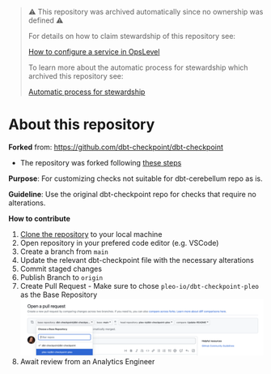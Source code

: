 > :warning: This repository was archived automatically since no ownership was defined :warning:
>
> For details on how to claim stewardship of this repository see:
>
> [How to configure a service in OpsLevel](https://www.notion.so/pleo/How-to-configure-a-service-in-OpsLevel-f6483fcb4fdd4dcc9fc32b7dfe14c262)
>
> To learn more about the automatic process for stewardship which archived this repository see:
>
> [Automatic process for stewardship](https://www.notion.so/pleo/Automatic-process-for-stewardship-43d9def9bc9a4010aba27144ef31e0f2)


# About this repository

**Forked** from: https://github.com/dbt-checkpoint/dbt-checkpoint

* The repository was forked following [these steps](https://docs.github.com/en/get-started/quickstart/fork-a-repo?tool=webui)

**Purpose**: For customizing checks not suitable for dbt-cerebellum repo as is.

**Guideline**: Use the original dbt-checkpoint repo for checks that require no alterations.

**How to contribute**

1. [Clone the repository](https://docs.github.com/en/repositories/creating-and-managing-repositories/cloning-a-repository) to your local machine
2. Open repository in your prefered code editor (e.g. VSCode)
3. Create a branch from `main`
4. Update the relevant dbt-checkpoint file with the necessary alterations
5. Commit staged changes
6. Publish Branch to `origin `
7. Create Pull Request - Make sure to chose `pleo-io/dbt-checkpoint-pleo` as the Base Repository
![Choose a Base Repository](images/base-repository.png)
8. Await review from an Analytics Engineer